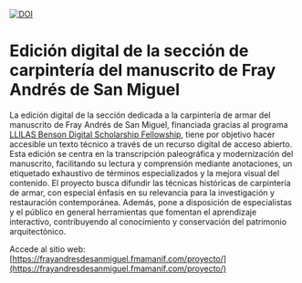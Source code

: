 [![DOI](https://zenodo.org/badge/DOI/10.5281/zenodo.13365292.svg)](https://doi.org/10.5281/zenodo.13365292)

# Edición digital de la sección de carpintería del manuscrito de Fray Andrés de San Miguel

La edición digital de la sección dedicada a la carpintería de armar del manuscrito de Fray Andrés de San Miguel, financiada gracias al programa <a class="enlace" href="https://sites.utexas.edu/llilasbensonds/funding/digital-scholarship-fellowships/" target="_blank">LLILAS Benson Digital Scholarship Fellowship</a>, tiene por objetivo hacer accesible un texto técnico a través de un recurso digital de acceso abierto. Esta edición se centra en la transcripción paleográfica y modernización del manuscrito, facilitando su lectura y comprensión mediante anotaciones, un etiquetado exhaustivo de términos especializados y la mejora visual del contenido. El proyecto busca difundir las técnicas históricas de carpintería de armar, con especial énfasis en su relevancia para la investigación y restauración contemporánea. Además, pone a disposición de especialistas y el público en general herramientas que fomentan el aprendizaje interactivo, contribuyendo al conocimiento y conservación del patrimonio arquitectónico.

Accede al sitio web: [https://frayandresdesanmiguel.fmamanif.com/proyecto/](https://frayandresdesanmiguel.fmamanif.com/proyecto/)
